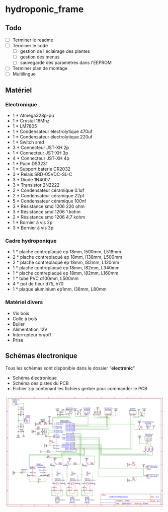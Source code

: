 # hydroponic_frame

## Todo
- [ ] Terminer le readme
- [ ] Terminer le code 
  - [ ] gestion de l'éclairage des plantes
  - [ ] gestion des menus
  - [ ] sauvegarde des paramètres dans l'EEPROM
- [ ] Terminer plan de montage
- [ ] Multilingue

## Matériel

### Electronique
- 1 * Atmega328p-pu
- 1 * Crystal 16Mhz
- 1 * LM7805
- 1 * Condensateur électrolytique 470uf
- 1 * Condensateur électrolytique 220uf
- 1 * Switch smd
- 3 * Connecteur JST-XH 2p
- 1 * Connecteur JST-XH 3p
- 4 * Connecteur JST-XH 4p
- 1 * Puce DS3231
- 1 * Support baterie CR2032
- 3 * Relais SRD-05VDC-SL-C
- 3 * Diode 1N4007
- 3 * Transistor 2N2222
- 2 * Condensateur céramique 0.1uf
- 2 * Condensateur céramique 22pf
- 5 * Condensateur céramique 100nf
- 3 * Résistance smd 1206 220 ohm
- 3 * Résistance smd 1206 1 kohm
- 2 * Résistance smd 1206 4.7 kohm
- 1 * Bornier à vis 2p
- 3 * Bornier à vis 3p

### Cadre hydroponique
- 1 * plache contreplaqué ep 18mm, l500mm, L518mm
- 2 * plache contreplaqué ep 18mm, l138mm, L500mm
- 2 * plache contreplaqué ep 18mm, l82mm, L120mm
- 1 * plache contreplaqué ep 18mm, l82mm, L340mm
- 1 * plache contreplaqué ep 18mm, l82mm, L160mm
- 1 * tube PVC d100mm, L500mm
- 4 * pot de fleur d75, h70
- 1 * plaque aluminium ep1mm, l38mm, L80mm

### Matériel divers
- Vis bois
- Colle à bois
- Buller
- Alimentation 12V
- Interrupteur on/off
- Prise 

## Schémas électronique
Tous les schémas sont disponible dans le dossier "**electronic**"

- Schéma électronique
- Schéma des pistes du PCB
- Fichier zip contenant les fichiers gerber pour commander le PCB

![alt text](electronic/SCH.png)